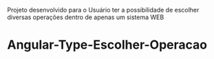 Projeto desenvolvido para o Usuário ter a possibilidade de escolher diversas operações dentro de apenas um sistema WEB

# Angular-Type-Escolher-Operacao
